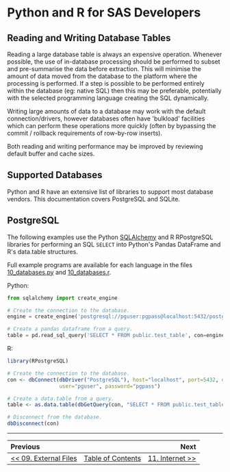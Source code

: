 # Python and R for SAS Developers

## Reading and Writing Database Tables

Reading a large database table is always an expensive operation.  Whenever possible, the use of in-database
processing should be performed to subset and pre-summarise the data before extraction.  This will minimise
the amount of data moved from the database to the platform where the processing is performed.  If a step is
possible to be performed entirely within the database (eg: native SQL) then this may be preferable, potentially
with the selected programming language creating the SQL dynamically.

Writing large amounts of data to a database may work with the default connection/drivers, however databases often
have 'bulkload' facilities which can perform these operations more quickly (often by bypassing the commit / rollback
requirements of row-by-row inserts).

Both reading and writing performance may be improved by reviewing default buffer and cache sizes.

## Supported Databases

Python and R have an extensive list of libraries to support most database vendors.  This documentation covers PostgreSQL and SQLite.

## PostgreSQL

The following examples use the Python [SQLAlchemy](https://www.sqlalchemy.org/) and R RPostgreSQL libraries for performing an SQL `SELECT` into Python's Pandas DataFrame and R's data.table structures.

Full example programs are available for each language in the files [10_databases.py](../src/10_databases.py) and [10_databases.r](../src/10_databases.r).

Python:

```python
from sqlalchemy import create_engine

# Create the connection to the database.
engine = create_engine('postgresql://pguser:pgpass@localhost:5432/postgres')

# Create a pandas dataframe from a query.
table = pd.read_sql_query('SELECT * FROM public.test_table', con=engine)
```

R:

```r
library(RPostgreSQL)

# Create the connection to the database.
con <- dbConnect(dbDriver("PostgreSQL"), host="localhost", port=5432, dbname="postgres",
                 user="pguser", password="pgpass")

# Create a data.table from a query.
table <- as.data.table(dbGetQuery(con, "SELECT * FROM public.test_table"))

# Disconnect from the database.
dbDisconnect(con)
```


---

| Previous       |                | Next           |
|:-------------- |:--------------:| --------------:|
| [&lt;&lt; 09. External Files](09_ExternalFiles.md) | [Table of Contents](00_TOC.md) | [11. Internet &gt;&gt;](11_Internet.md) |

